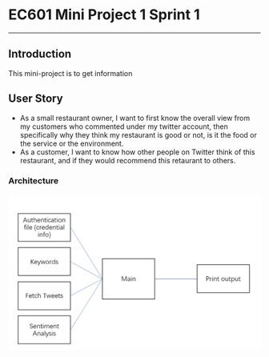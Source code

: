 # EC601 Mini Project 1 Sprint 1
<hr>

## Introduction
This mini-project is to get information

## User Story
<ul>
<li>As a small restaurant owner, I want to first know the overall view from my customers who commented under my twitter account, then specifically why they think my restaurant is good or not, is it the food or the service or the environment.</li>
<li>As a customer, I want to know how other people on Twitter think of this restaurant, and if they would recommend this retaurant to others.</li>
</ul>

### Architecture
<img src="https://github.com/shengyaoshao/EC601/blob/master/222X9%5DJ5%25%24Y%60ZSLN%25TGU%5D%247.png">
